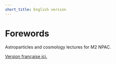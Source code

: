 ```yaml
---
short_title: English version
---
```


# Forewords

Astroparticles and cosmology lectures for M2 NPAC.

[Version française ici.](/chapters.fr.start)
